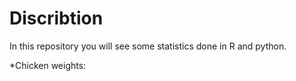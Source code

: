 # Discribtion
In this repository you will see some statistics done in R and python.

*Chicken weights:
